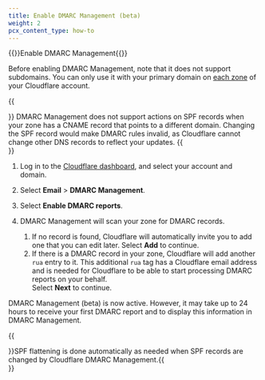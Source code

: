 ```yaml
---
title: Enable DMARC Management (beta)
weight: 2
pcx_content_type: how-to
---
```


{{<beta>}}Enable DMARC Management{{</beta>}}

Before enabling DMARC Management, note that it does not support subdomains. You can only use it with your primary domain on [each zone](/fundamentals/get-started/concepts/accounts-and-zones/) of your Cloudflare account.

{{<Aside type="warning" header="A warning on DMARC Management and SPF records">}}
DMARC Management does not support actions on SPF records when your zone has a CNAME record that points to a different domain. Changing the SPF record would make DMARC rules invalid, as Cloudflare cannot change other DNS records to reflect your updates.
{{</Aside>}}

1. Log in to the [Cloudflare dashboard](https://dash.cloudflare.com/), and select your account and domain.
2. Select **Email** > **DMARC Management**.
3. Select **Enable DMARC reports**.
4. DMARC Management will scan your zone for DMARC records. 

    1. If no record is found, Cloudflare will automatically invite you to add one that you can edit later. Select **Add** to continue.
    2. If there is a DMARC record in your zone, Cloudflare will add another `rua` entry to it. This additional `rua` tag has a Cloudflare email address and is needed for Cloudflare to be able to start processing DMARC reports on your behalf. <br /> Select **Next** to continue.

DMARC Management (beta) is now active. However, it may take up to 24 hours to receive your first DMARC report and to display this information in DMARC Management. 

{{<Aside type="note">}}SPF flattening is done automatically as needed when SPF records are changed by Cloudflare DMARC Management.{{</Aside>}}